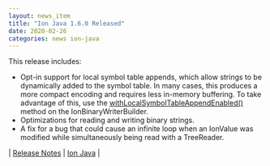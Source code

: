 ```yaml
---
layout: news_item
title: "Ion Java 1.6.0 Released"
date: 2020-02-26
categories: news ion-java
---
```

This release includes:
* Opt-in support for local symbol table appends, which allow strings to be dynamically added to the symbol table. In many cases, this produces a more compact encoding and requires less in-memory buffering. To take advantage of this, use the [withLocalSymbolTableAppendEnabled()](https://www.javadoc.io/doc/com.amazon.ion/ion-java/latest/com/amazon/ion/system/IonBinaryWriterBuilder.html) method on the IonBinaryWriterBuilder.
* Optimizations for reading and writing binary strings.
* A fix for a bug that could cause an infinite loop when an IonValue was modified while simultaneously being read with a TreeReader.

| [Release Notes](https://github.com/amzn/ion-java/releases/tag/v1.6.0) | [Ion Java](https://github.com/amzn/ion-java) |

